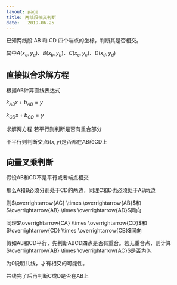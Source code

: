 ```yaml
---
layout: page
title: 两线段相交判断
date:   2019-06-25
---
```

<!---
版本    日期    作者    描述
v1.0    2019.06.25  lous    文件创建
-->

已知两线段 AB 和 CD 四个端点的坐标，判断其是否相交。

其中$A(x_a,y_a)$、$B(x_b,y_b)$、$C(x_c,y_c)$、$D(x_d,y_d)$

## 直接拟合求解方程

根据AB计算直线表达式

$k_{AB}x+b_{AB}=y$

$k_{CD}x+b_{CD}=y$

求解两方程 若平行则判断是否有重合部分

不平行则判断交点$I(x,y)$是否都在AB和CD上

## 向量叉乘判断

假设AB和CD不是平行或者端点相交

那么A和B必须分别处于CD的两边，同理C和D也必须处于AB两边

则$\overrightarrow{AC} \times \overrightarrow{AB}$和$\overrightarrow{AB} \times \overrightarrow{AD}$同向

同理$\overrightarrow{CA} \times \overrightarrow{CD}$和$\overrightarrow{CD} \times \overrightarrow{CB}$同向

假如AB和CD平行，先判断ABCD四点是否有重合。若无重合点，则计算
$\overrightarrow{AB} \times \overrightarrow{AC}$是否为0。

为0说明共线，才有相交的可能性。

共线完了后再判断C或D是否在AB上


